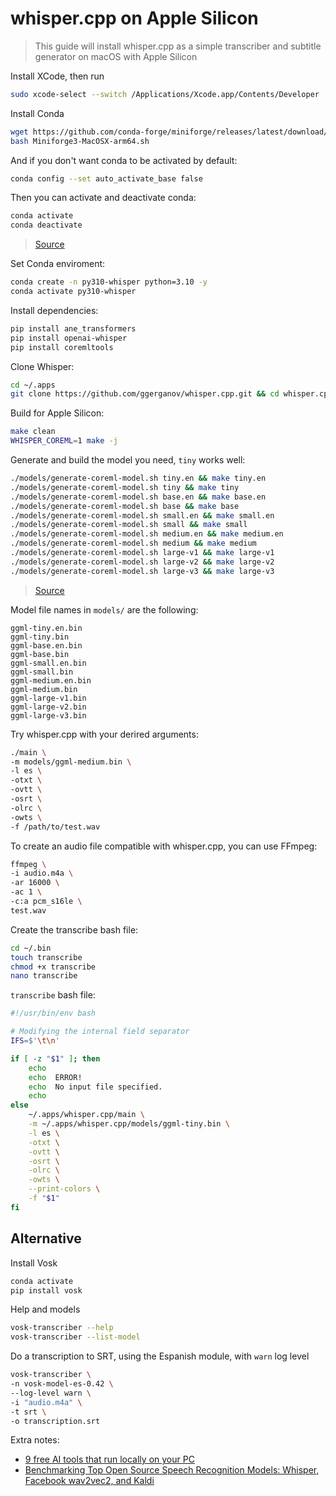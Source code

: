 # whisper.cpp on Apple Silicon

> This guide will install whisper.cpp as a simple transcriber and subtitle generator on macOS with Apple Silicon

Install XCode, then run
```sh
sudo xcode-select --switch /Applications/Xcode.app/Contents/Developer
```

Install Conda
```sh
wget https://github.com/conda-forge/miniforge/releases/latest/download/Miniforge3-MacOSX-arm64.sh
bash Miniforge3-MacOSX-arm64.sh
```

And if you don't want conda to be activated by default:
```sh
conda config --set auto_activate_base false
```

Then you can activate and deactivate conda:
```sh
conda activate
conda deactivate
```

> [Source](https://docs.conda.io/projects/conda/en/latest/user-guide/install/macos.html)

Set Conda enviroment:
```sh
conda create -n py310-whisper python=3.10 -y
conda activate py310-whisper
```

Install dependencies:
```sh
pip install ane_transformers
pip install openai-whisper
pip install coremltools
```

Clone Whisper:
```sh
cd ~/.apps
git clone https://github.com/ggerganov/whisper.cpp.git && cd whisper.cpp
```

Build for Apple Silicon:
```sh
make clean
WHISPER_COREML=1 make -j
```

Generate and build the model you need, `tiny` works well:
```sh
./models/generate-coreml-model.sh tiny.en && make tiny.en
./models/generate-coreml-model.sh tiny && make tiny
./models/generate-coreml-model.sh base.en && make base.en
./models/generate-coreml-model.sh base && make base
./models/generate-coreml-model.sh small.en && make small.en
./models/generate-coreml-model.sh small && make small
./models/generate-coreml-model.sh medium.en && make medium.en
./models/generate-coreml-model.sh medium && make medium
./models/generate-coreml-model.sh large-v1 && make large-v1
./models/generate-coreml-model.sh large-v2 && make large-v2
./models/generate-coreml-model.sh large-v3 && make large-v3
```

> [Source](https://github.com/ggerganov/whisper.cpp/?tab=readme-ov-file#core-ml-support)

Model file names in `models/` are the following:
```
ggml-tiny.en.bin
ggml-tiny.bin
ggml-base.en.bin
ggml-base.bin
ggml-small.en.bin
ggml-small.bin
ggml-medium.en.bin
ggml-medium.bin
ggml-large-v1.bin
ggml-large-v2.bin
ggml-large-v3.bin
```

Try whisper.cpp with your derired arguments:
```sh
./main \
-m models/ggml-medium.bin \
-l es \
-otxt \
-ovtt \
-osrt \
-olrc \
-owts \
-f /path/to/test.wav
```

To create an audio file compatible with whisper.cpp, you can use FFmpeg:
```sh
ffmpeg \
-i audio.m4a \
-ar 16000 \
-ac 1 \
-c:a pcm_s16le \
test.wav
```

Create the transcribe bash file:
```sh
cd ~/.bin 
touch transcribe
chmod +x transcribe
nano transcribe
```

`transcribe` bash file:
```sh
#!/usr/bin/env bash

# Modifying the internal field separator
IFS=$'\t\n'

if [ -z "$1" ]; then
	echo
	echo  ERROR!
	echo  No input file specified.
	echo
else
	~/.apps/whisper.cpp/main \
	-m ~/.apps/whisper.cpp/models/ggml-tiny.bin \
	-l es \
	-otxt \
	-ovtt \
	-osrt \
	-olrc \
	-owts \
	--print-colors \
	-f "$1"
fi

```

## Alternative

Install Vosk
```sh
conda activate
pip install vosk
```

Help and models
```sh
vosk-transcriber --help
vosk-transcriber --list-model
```

Do a transcription to SRT, using the Espanish module, with `warn` log level
```sh
vosk-transcriber \
-n vosk-model-es-0.42 \
--log-level warn \
-i "audio.m4a" \
-t srt \
-o transcription.srt
```

Extra notes:
* [9 free AI tools that run locally on your PC](https://www.pcworld.com/article/2064105/9-free-ai-tools-that-run-locally-on-the-pc.html)
* [Benchmarking Top Open Source Speech Recognition Models: Whisper, Facebook wav2vec2, and Kaldi](https://deepgram.com/learn/benchmarking-top-open-source-speech-models)

